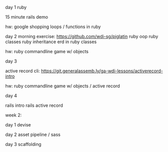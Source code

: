 day 1
ruby

15 minute rails demo

hw: google shopping loops / functions in ruby

day 2
morning exercise: https://github.com/wdi-sg/piglatin
ruby oop
ruby classes
ruby inheritance
erd in ruby classes


hw: ruby commandline game w/ objects

day 3

active record cli: https://git.generalassemb.ly/ga-wdi-lessons/activerecord-intro


hw: ruby commandline game w/ objects / active record

day 4

rails intro
rails active record

week 2:

day 1
devise


day 2
asset pipeline / sass


day 3
scaffolding
